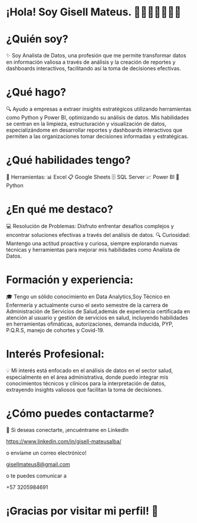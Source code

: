# **¡Hola! Soy Gisell Mateus.** 👋👩🏽‍💻👩🏽‍⚕️

# **¿Quién soy?**

✨ Soy Analista de Datos, una profesión que me permite transformar datos en información valiosa a través de análisis y la creación de reportes y dashboards interactivos, facilitando así la toma de decisiones efectivas.

# **¿Qué hago?**

🔍 Ayudo a empresas a extraer insights estratégicos utilizando herramientas como Python y Power BI, optimizando su análisis de datos. Mis habilidades se centran en la limpieza, estructuración y visualización de datos, especializándome en desarrollar reportes y dashboards interactivos que permiten a las organizaciones tomar decisiones informadas y estratégicas.

# **¿Qué habilidades tengo?**

🏹 Herramientas:
📊 Excel
📋 Google Sheets
🗄️ SQL Server
📈 Power BI
🐍 Python

# **¿En qué me destaco?**

💻 Resolución de Problemas: Disfruto enfrentar desafíos complejos y encontrar soluciones efectivas a través del análisis de datos.
🔍 Curiosidad: Mantengo una actitud proactiva y curiosa, siempre explorando nuevas técnicas y herramientas para mejorar mis habilidades como Analista de Datos.

# **Formación y experiencia:**

🎓  Tengo un sólido conocimiento en Data Analytics,Soy Técnico en Enfermería y actualmente curso el sexto semestre de la carrera de Administración de Servicios de Salud,además de experiencia certificada en atención al usuario y gestión de servicios en salud, incluyendo habilidades en herramientas ofimáticas, autorizaciones, demanda inducida, PYP, P.Q.R.S, manejo de cohortes y Covid-19.

# **Interés Profesional:**

💡 Mi interés está enfocado en el análisis de datos en el sector salud, especialmente en el área administrativa, donde puedo integrar mis conocimientos técnicos y clínicos para la interpretación de datos, extrayendo insights valiosos que facilitan la toma de decisiones.

# **¿Cómo puedes contactarme?**

📩 Si deseas conectarte, ¡encuéntrame en LinkedIn

https://www.linkedin.com/in/gisell-mateusalba/ 

o envíame un correo electrónico!

gisellmateus8@gmail.com

o te puedes comunicar a 

+57 3205984691


# **¡Gracias por visitar mi perfil! 🌟**




